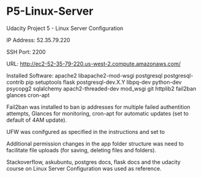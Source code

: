 # P5-Linux-Server
Udacity Project 5 - Linux Server Configuration

IP Address: 52.35.79.220

SSH Port: 2200

URL: http://ec2-52-35-79-220.us-west-2.compute.amazonaws.com/



Installed Software:
apache2
libapache2-mod-wsgi
postgresql
postgresql-contrib
pip
setuptools
flask
postgresql-dev.X.Y
libpq-dev
python-dev
psycopg2
sqlalchemy
apach2-threaded-dev
mod_wsgi
git
httplib2
fail2ban
glances
cron-apt

Fail2ban was installed to ban ip addresses for multiple failed authentition attempts, Glances for monitoring, cron-apt for automatic updates (set to default of 4AM update).


UFW was conifgured as specified in the instructions and set to 


Additional permission changes in the app folder structure was need to facilitate file uploads (for saving, deleting files and folders).


Stackoverflow, askubuntu, postgres docs, flask docs and the udacity course on Linux Server Configuration was used as reference.
